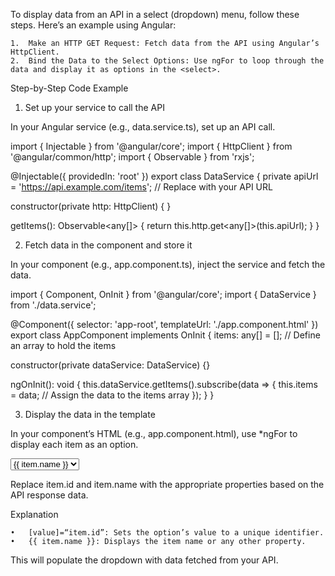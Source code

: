 To display data from an API in a select (dropdown) menu, follow these steps. Here’s an example using Angular:

	1.	Make an HTTP GET Request: Fetch data from the API using Angular’s HttpClient.
	2.	Bind the Data to the Select Options: Use ngFor to loop through the data and display it as options in the <select>.

Step-by-Step Code Example

1. Set up your service to call the API

In your Angular service (e.g., data.service.ts), set up an API call.

import { Injectable } from '@angular/core';
import { HttpClient } from '@angular/common/http';
import { Observable } from 'rxjs';

@Injectable({
  providedIn: 'root'
})
export class DataService {
  private apiUrl = 'https://api.example.com/items'; // Replace with your API URL

  constructor(private http: HttpClient) { }

  getItems(): Observable<any[]> {
    return this.http.get<any[]>(this.apiUrl);
  }
}

2. Fetch data in the component and store it

In your component (e.g., app.component.ts), inject the service and fetch the data.

import { Component, OnInit } from '@angular/core';
import { DataService } from './data.service';

@Component({
  selector: 'app-root',
  templateUrl: './app.component.html'
})
export class AppComponent implements OnInit {
  items: any[] = []; // Define an array to hold the items

  constructor(private dataService: DataService) {}

  ngOnInit(): void {
    this.dataService.getItems().subscribe(data => {
      this.items = data; // Assign the data to the items array
    });
  }
}

3. Display the data in the template

In your component’s HTML (e.g., app.component.html), use *ngFor to display each item as an option.

<select>
  <option *ngFor="let item of items" [value]="item.id">{{ item.name }}</option>
</select>

Replace item.id and item.name with the appropriate properties based on the API response data.

Explanation

	•	[value]=“item.id”: Sets the option’s value to a unique identifier.
	•	{{ item.name }}: Displays the item name or any other property.

This will populate the dropdown with data fetched from your API.